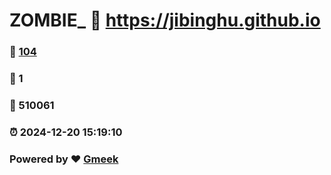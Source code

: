 # ZOMBIE_ :link: https://jibinghu.github.io 
### :page_facing_up: [104](https://jibinghu.github.io/tag.html) 
### :speech_balloon: 1 
### :hibiscus: 510061 
### :alarm_clock: 2024-12-20 15:19:10 
### Powered by :heart: [Gmeek](https://github.com/Meekdai/Gmeek)
